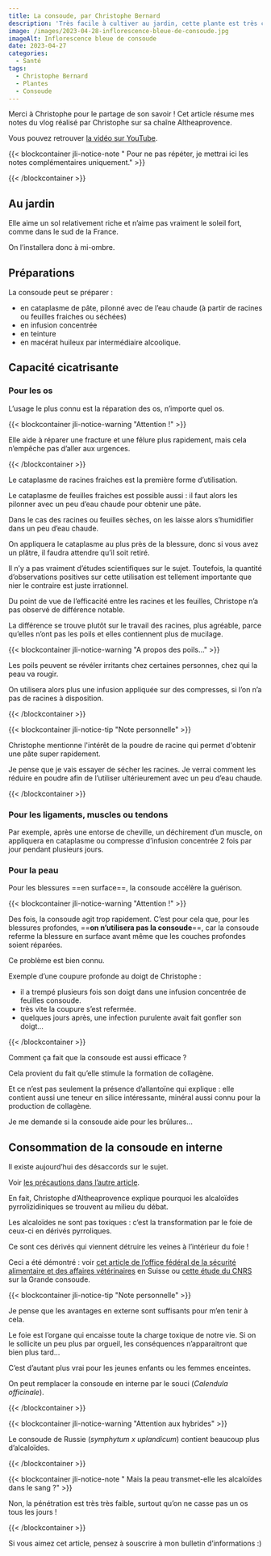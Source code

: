 ```yaml
---
title: La consoude, par Christophe Bernard
description: 'Très facile à cultiver au jardin, cette plante est très connue pour ses propriétés réparatrice et cicatrisante.'
image: /images/2023-04-28-inflorescence-bleue-de-consoude.jpg
imageAlt: Inflorescence bleue de consoude
date: 2023-04-27
categories:
  - Santé
tags:
  - Christophe Bernard
  - Plantes
  - Consoude
---
```


Merci à Christophe pour le partage de son savoir ! Cet article résume mes notes du vlog réalisé par Christophe sur sa chaîne Altheaprovence.

<!-- more -->

Vous pouvez retrouver [la vidéo sur YouTube](https://www.youtube.com/watch?v=JYow8sXGzP0).

{{< blockcontainer jli-notice-note " Pour ne pas répéter, je mettrai ici les notes complémentaires uniquement." >}}

<!-- J'ai écrit [un autre article](../tout-sur-la-grande-consoude-le-chemin-de-la-nature/index.md) sur le sujet avec l'aide d'un autre Christophe (chaîne _Chemin de la Nature_). -->

{{< /blockcontainer >}}

## Au jardin

Elle aime un sol relativement riche et n’aime pas vraiment le soleil fort, comme dans le sud de la France.

On l’installera donc à mi-ombre.

## Préparations

La consoude peut se préparer :

- en cataplasme de pâte, pilonné avec de l’eau chaude (à partir de racines ou feuilles fraiches ou séchées)
- en infusion concentrée
- en teinture
- en macérat huileux par intermédiaire alcoolique.

## Capacité cicatrisante

### Pour les os

L’usage le plus connu est la réparation des os, n’importe quel os.

{{< blockcontainer jli-notice-warning "Attention !" >}}

Elle aide à réparer une fracture et une fêlure plus rapidement, mais cela n’empêche pas d’aller aux urgences.

{{< /blockcontainer >}}

Le cataplasme de racines fraiches est la première forme d’utilisation.

Le cataplasme de feuilles fraiches est possible aussi : il faut alors les pilonner avec un peu d’eau chaude pour obtenir une pâte.

Dans le cas des racines ou feuilles sèches, on les laisse alors s’humidifier dans un peu d’eau chaude.

On appliquera le cataplasme au plus près de la blessure, donc si vous avez un plâtre, il faudra attendre qu’il soit retiré.

Il n’y a pas vraiment d’études scientifiques sur le sujet. Toutefois, la quantité d’observations positives sur cette utilisation est tellement importante que nier le contraire est juste irrationnel.

Du point de vue de l’efficacité entre les racines et les feuilles, Christope n’a pas observé de différence notable.

La différence se trouve plutôt sur le travail des racines, plus agréable, parce qu’elles n’ont pas les poils et elles contiennent plus de mucilage.

{{< blockcontainer jli-notice-warning "A propos des poils…" >}}

Les poils peuvent se révéler irritants chez certaines personnes, chez qui la peau va rougir.

On utilisera alors plus une infusion appliquée sur des compresses, si l’on n’a pas de racines à disposition.

{{< /blockcontainer >}}

{{< blockcontainer jli-notice-tip "Note personnelle"  >}}

Christophe mentionne l'intérêt de la poudre de racine qui permet d'obtenir une pâte super rapidement.

Je pense que je vais essayer de sécher les racines. Je verrai comment les réduire en poudre afin de l’utiliser ultérieurement avec un peu d’eau chaude.

{{< /blockcontainer >}}

### Pour les ligaments, muscles ou tendons

Par exemple, après une entorse de cheville, un déchirement d’un muscle, on appliquera en cataplasme ou compresse d’infusion concentrée 2 fois par jour pendant plusieurs jours.

### Pour la peau

Pour les blessures ==en surface==, la consoude accélère la guérison.

{{< blockcontainer jli-notice-warning "Attention !" >}}

Des fois, la consoude agit trop rapidement. C’est pour cela que, pour les blessures profondes, ==**on n’utilisera pas la consoude**==, car la consoude referme la blessure en surface avant même que les couches profondes soient réparées.

Ce problème est bien connu.

Exemple d’une coupure profonde au doigt de Christophe :

- il a trempé plusieurs fois son doigt dans une infusion concentrée de feuilles consoude.
- très vite la coupure s’est refermée.
- quelques jours après, une infection purulente avait fait gonfler son doigt…

{{< /blockcontainer >}}

Comment ça fait que la consoude est aussi efficace ?

Cela provient du fait qu’elle stimule la formation de collagène.

Et ce n’est pas seulement la présence d’allantoïne qui explique : elle contient aussi une teneur en silice intéressante, minéral aussi connu pour la production de collagène.

Je me demande si la consoude aide pour les brûlures…

## Consommation de la consoude en interne

Il existe aujourd’hui des désaccords sur le sujet.

Voir [les précautions dans l’autre article](../tout-sur-la-grande-consoude-le-chemin-de-la-nature/index.md#precautions).

En fait, Christophe d’Altheaprovence explique pourquoi les alcaloïdes pyrrolizidiniques se trouvent au milieu du débat.

Les alcaloïdes ne sont pas toxiques : c’est la transformation par le foie de ceux-ci en dérivés pyrroliques.

Ce sont ces dérivés qui viennent détruire les veines à l’intérieur du foie !

Ceci a été démontré : voir [cet article de l’office fédéral de la sécurité alimentaire et des affaires vétérinaires](https://www.blv.admin.ch/blv/fr/home/lebensmittel-und-ernaehrung/lebensmittelsicherheit/stoffe-im-fokus/kontaminanten/pyrrolizidinalkaloide.html) en Suisse ou [cette étude du CNRS](https://dumas.ccsd.cnrs.fr/dumas-01675622) sur la Grande consoude.

{{< blockcontainer jli-notice-tip "Note personnelle"  >}}

Je pense que les avantages en externe sont suffisants pour m’en tenir à cela.

Le foie est l’organe qui encaisse toute la charge toxique de notre vie. Si on le sollicite un peu plus par orgueil, les conséquences n’apparaitront que bien plus tard…

C’est d’autant plus vrai pour les jeunes enfants ou les femmes enceintes.

On peut remplacer la consoude en interne par le souci (_Calendula officinale_).

{{< /blockcontainer >}}

{{< blockcontainer jli-notice-warning "Attention aux hybrides" >}}

Le consoude de Russie (_symphytum x uplandicum_) contient beaucoup plus d’alcaloïdes.

{{< /blockcontainer >}}

{{< blockcontainer jli-notice-note " Mais la peau transmet-elle les alcaloïdes dans le sang ?" >}}

Non, la pénétration est très très faible, surtout qu’on ne casse pas un os tous les jours !

{{< /blockcontainer >}}

Si vous aimez cet article, pensez à souscrire à mon bulletin d’informations :)
